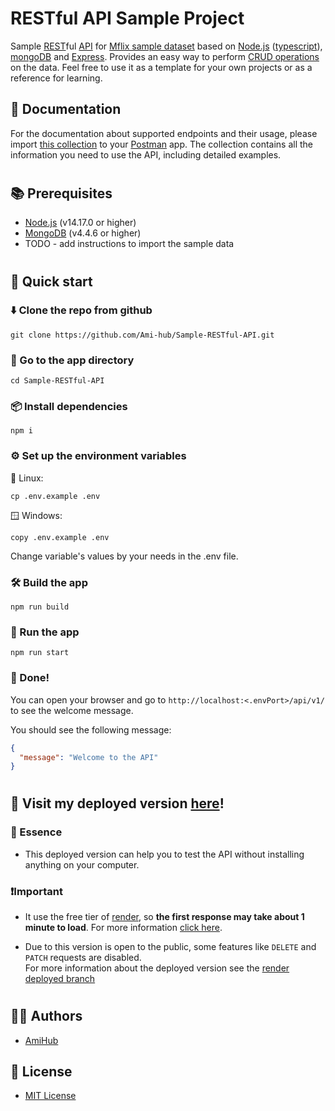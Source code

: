 # RESTful API Sample Project

Sample [REST](https://en.wikipedia.org/wiki/Representational_state_transfer)ful [API](https://en.wikipedia.org/wiki/API) for [Mflix sample dataset](https://www.mongodb.com/docs/atlas/sample-data/sample-mflix/) based on [Node.js](https://nodejs.org/en/) ([typescript](https://www.typescriptlang.org/)), [mongoDB](https://www.mongodb.com/)
and [Express](https://expressjs.com/). Provides an easy way to perform [CRUD operations](https://en.wikipedia.org/wiki/Create,_read,_update_and_delete) on the data. Feel free to use it as a template for your own projects or as a reference for learning.

## 📖 Documentation

For the documentation about supported endpoints and their usage, please import [this collection](https://gist.githubusercontent.com/Ami-hub/6de2c4f52b8c2b9f4a9fce7daa7b2034/raw/a32e1e380eaafbeab16115e8c4cd4052461fccca/Mfix%2520API.postman_collection.json) to your [Postman](https://www.postman.com/) app. The collection contains all the information you need to use the API, including detailed examples.

#

## 📚 Prerequisites

- [Node.js](https://nodejs.org/en/) (v14.17.0 or higher)
- [MongoDB](https://www.mongodb.com/) (v4.4.6 or higher)
- TODO - add instructions to import the sample data

#

## 🚀 Quick start

### ⬇️ Clone the repo from github

```
git clone https://github.com/Ami-hub/Sample-RESTful-API.git
```

### 🚗 Go to the app directory

```
cd Sample-RESTful-API
```

### 📦 Install dependencies

```
npm i
```

### ⚙️ Set up the environment variables

🐧 Linux:

```
cp .env.example .env
```

🪟 Windows:

```
copy .env.example .env
```

Change variable's values by your needs in the .env file.

### 🛠️ Build the app

```
npm run build
```

### 👟 Run the app

```
npm run start
```

### 🎉 Done!

You can open your browser and go to `http://localhost:<.envPort>/api/v1/` to see the welcome message.

You should see the following message:

```json
{
  "message": "Welcome to the API"
}
```

#

## 🏰 Visit my deployed version [here](https://mysite-om0l.onrender.com/api)!

### 🌟 Essence

- This deployed version can help you to test the API without installing anything on your computer.

### ❗Important

- It use the free tier of [render](https://render.com/), so **the first response may take about 1 minute to load**. For more information [click here](https://render.com/docs/free#free-web-services).

- Due to this version is open to the public, some features like
  `DELETE` and `PATCH` requests are disabled.  
   For more information about the deployed version see the [render deployed branch]()

#

## ✍🏽 Authors

- [AmiHub](https://github.com/Ami-hub)

## 🪪 License

- [MIT License](https://github.com/Ami-hub/Sample-RESTful-API/blob/main/LICENSE)
